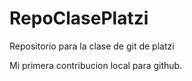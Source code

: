 # RepoClasePlatzi

Repositorio para la clase de git de platzi

Mi primera contribucion local para github.
